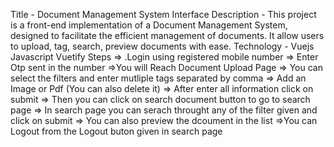 Title - Document Management System Interface 
Description - This project is a front-end implementation of a Document Management System, designed to facilitate the efficient management of documents. It allow users to upload, tag, search, preview documents with ease.
Technology - Vuejs Javascript Vuetify
Steps => .Login using registered mobile number 
      => Enter Otp sent in the number 
      =>You will Reach Document Upload Page
      => You can select the filters and enter mutliple tags separated by comma 
      => Add an Image or Pdf (You can also delete it)
      => After enter all information click on submit
      => Then you can click on search document button to go to search page 
      => In search page you can serach throught any of the filter given and click on submit 
      => You can also preview the dcoument in the list 
      =>You can Logout from  the Logout buton given in search page
